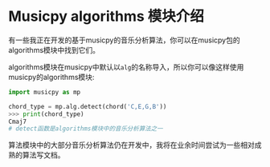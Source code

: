 # Musicpy algorithms 模块介绍

有一些我正在开发的基于musicpy的音乐分析算法，你可以在musicpy包的algorithms模块中找到它们。

algorithms模块在musicpy中默认以`alg`的名称导入，所以你可以像这样使用musicpy的algorithms模块:

```python
import musicpy as mp

chord_type = mp.alg.detect(chord('C,E,G,B'))
>>> print(chord_type)
Cmaj7
# detect函数是algorithms模块中的音乐分析算法之一
```

算法模块中的大部分音乐分析算法仍在开发中，我将在业余时间尝试为一些相对成熟的算法写文档。

